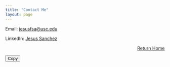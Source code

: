 ```yaml
---
title: "Contact Me"
layout: page 
---
```


Email: [jesusfsa@usc.edu](mailto:jesusfsa@usc.edu)

LinkedIn: [Jesus Sanchez](https://www.linkedin.com/in/jesus-sanchez1/)

<div style="text-align: right;">
  
  <a href="/index">Return Home</a>
  
</div>


<div style="position: relative;">
  <button 
    onclick="copyTextToClipboard('jesus');')"
    class="copy-button"
  >
    Copy
  </button>
</div>

<script>
  function copyTextToClipboard(text) {
    navigator.clipboard.writeText(text).then(function() {
      alert("Copied to clipboard: " + text);
    }).catch(function(err) {
      console.error("Failed to copy text: ", err);
    });
  }
</script>
